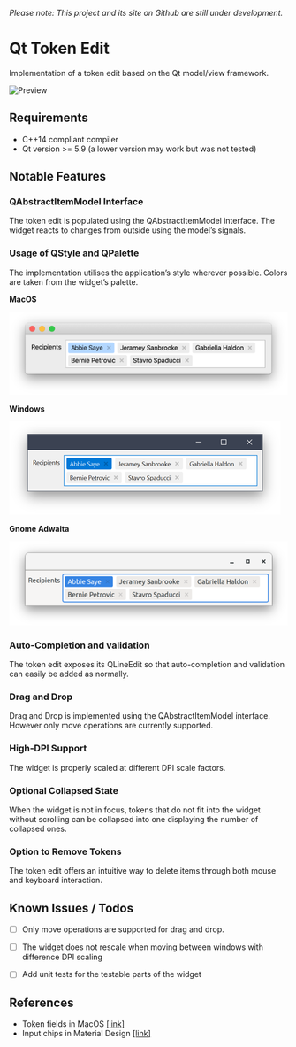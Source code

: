 _Please note: This project and its site on Github are still under development._



# Qt Token Edit

Implementation of a token edit based on the Qt model/view framework. 



![Preview](images/tokenedit_preview.gif)


## Requirements

* C++14 compliant compiler 
* Qt version >= 5.9 (a lower version may work but was not tested)




## Notable Features

### QAbstractItemModel Interface

The token edit is populated using the QAbstractItemModel interface. The widget reacts to changes from outside using the model’s signals.



### Usage of QStyle and QPalette

The implementation utilises the application’s style wherever possible. Colors are taken from the widget’s palette.



__MacOS__

<a target="_blank" href="images/styles/macos.png">
  <img src="images/styles/macos_1x.png"  alt="MacOS Style"/>
</a>


__Windows__

<a target="_blank" href="images/styles/windows_10.png">
  <img src="images/styles/windows_10_1x.png"  alt="Windows Style"/>
</a>

__Gnome Adwaita__

<a target="_blank" rel="noopener noreferrer" href="images/styles/gnome_adwaita.png">
  <img src="images/styles/gnome_adwaita_1x.png"  alt="Gnome Adwaita Style"/>
</a>

### Auto-Completion and validation

The token edit exposes its QLineEdit so that auto-completion and validation can easily be added as normally.



### Drag and Drop

Drag and Drop is implemented using the QAbstractItemModel interface. However only move operations are currently supported.



### High-DPI Support

The widget is properly scaled at different DPI scale factors.



### Optional Collapsed State

When the widget is not in focus, tokens that do not fit into the widget without scrolling can be collapsed into one displaying the number of collapsed ones.



### Option to Remove Tokens

The token edit offers an intuitive way to delete items through both mouse and keyboard interaction.



## Known Issues / Todos

- [ ] Only move operations are supported for drag and drop.
- [ ] The widget does not rescale when moving between windows with difference DPI scaling
- [ ] Add unit tests for the testable parts of the widget



## References

- Token fields in MacOS [[link]](https://developer.apple.com/design/human-interface-guidelines/macos/fields-and-labels/token-fields/)
- Input chips in Material Design [[link]](https://material.io/components/chips/#input-chips)
